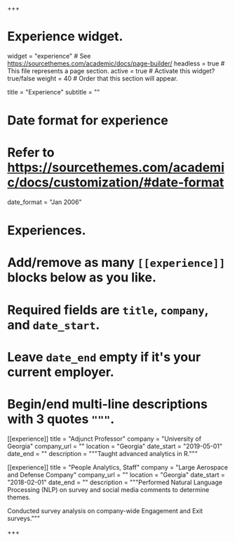 +++
# Experience widget.
widget = "experience"  # See https://sourcethemes.com/academic/docs/page-builder/
headless = true  # This file represents a page section.
active = true  # Activate this widget? true/false
weight = 40  # Order that this section will appear.

title = "Experience"
subtitle = ""

# Date format for experience
#   Refer to https://sourcethemes.com/academic/docs/customization/#date-format
date_format = "Jan 2006"

# Experiences.
#   Add/remove as many `[[experience]]` blocks below as you like.
#   Required fields are `title`, `company`, and `date_start`.
#   Leave `date_end` empty if it's your current employer.
#   Begin/end multi-line descriptions with 3 quotes `"""`.


[[experience]]
  title = "Adjunct Professor"
  company = "University of Georgia"
  company_url = ""
  location = "Georgia"
  date_start = "2019-05-01"
  date_end = ""
  description = """Taught advanced analytics in R."""
  
[[experience]]
  title = "People Analytics, Staff"
  company = "Large Aerospace and Defense Company"
  company_url = ""
  location = "Georgia"
  date_start = "2018-02-01"
  date_end = ""
  description = """Performed Natural Language Processing (NLP) on survey and social media comments to determine themes.
  
  Conducted survey analysis on company-wide Engagement and Exit surveys."""

+++

